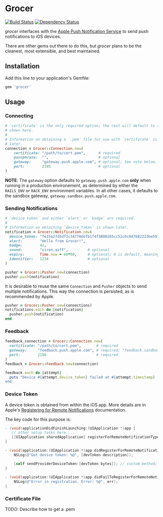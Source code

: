 # Grocer

[![Build Status](https://secure.travis-ci.org/highgroove/grocer.png)](http://travis-ci.org/highgroove/grocer)
[![Dependency Status](https://gemnasium.com/highgroove/grocer.png)](https://gemnasium.com/highgroove/grocer)

*grocer* interfaces with the [Apple Push Notification
Service](http://developer.apple.com/library/mac/#documentation/NetworkingInternet/Conceptual/RemoteNotificationsPG/ApplePushService/ApplePushService.html)
to send push notifications to iOS devices.

There are other gems out there to do this, but *grocer* plans to be the
cleanest, most extensible, and best maintained.

## Installation

Add this line to your application's Gemfile:

```ruby
gem 'grocer'
```

## Usage

### Connecting

```ruby
# `certificate` is the only required option; the rest will default to the values
# shown here.
#
# Information on obtaining a `.pem` file for use with `certificate` is shown
# later.
connection = Grocer::Connection.new(
    certificate: "/path/to/cert.pem",      # required
    passphrase:  "",                       # optional
    gateway:     "gateway.push.apple.com", # optional; See note below.
    port:        2195                      # optional
)
```

**NOTE**: The `gateway` option defaults to `gateway.push.apple.com`
**only** when running in a production environement, as determined by
either the `RAILS_ENV` or `RACK_ENV` environment variables. In all other
cases, it defaults to the sandbox gateway,
`gateway.sandbox.push.apple.com`.

### Sending Notifications

```ruby
# `device_token` and either `alert` or `badge` are required.
#
# Information on obtaining `device_token` is shown later.
notification = Grocer::Notification.new(
  device_token: "fe15a27d5df3c34778defb1f4f3880265cc52c0c047682223be59fb68500a9a2",
  alert:        "Hello from Grocer!",
  badge:        42,
  sound:        "siren.aiff",         # optional
  expiry:       Time.now + 60*60,     # optional; 0 is default, meaning the message is not stored
  identifier:   1234                  # optional
)

pusher = Grocer::Pusher.new(connection)
pusher.push(notification)
```

It is desirable to reuse the same `Connection` and `Pusher` objects to send
multiple notifications. This way the connection is persisted, as is recommended
by Apple.

```ruby
pusher = Grocer::Pusher.new(connections)
notifications.each do |notification|
  pusher.push(notification)
end
```

### Feedback

```ruby
feedback_connection = Grocer::Connection.new(
  certificate: "/path/to/cert.pem",       # required
  gateway:     "feedback.push.apple.com", # required; "feedback.sandbox.push.apple.com" for development
  port:        2196                       # required
)
feedback = Grocer::Feedback.new(connection)

feedback.each do |attempt|
  puts "Device #{attempt.device_token} failed at #{attempt.timestamp}
end
```

### Device Token

A device token is obtained from within the iOS app. More details are in Apple's
[Registering for Remote
Notifications](http://developer.apple.com/library/mac/#documentation/NetworkingInternet/Conceptual/RemoteNotificationsPG/IPhoneOSClientImp/IPhoneOSClientImp.html#//apple_ref/doc/uid/TP40008194-CH103-SW1)
documentation.

The key code for this purpose is:

```objective-c
- (void)applicationDidFinishLaunching:(UIApplication *)app {
   // other setup tasks here....
   [[UIApplication sharedApplication] registerForRemoteNotificationTypes:(UIRemoteNotificationTypeAlert | UIRemoteNotificationTypeBadge | UIRemoteNotificationTypeSound)];
}

- (void)application:(UIApplication *)app didRegisterForRemoteNotificationsWithDeviceToken:(NSData *)devToken {
    NSLog(@"Got device token: %@", [devToken description]);

    [self sendProviderDeviceToken:[devToken bytes]]; // custom method; e.g., send to a web service and store
}
 
- (void)application:(UIApplication *)app didFailToRegisterForRemoteNotificationsWithError:(NSError *)err {
    NSLog(@"Error in registration. Error: %@", err);
}
```

### Certificate File

TODO: Describe how to get a .pem
